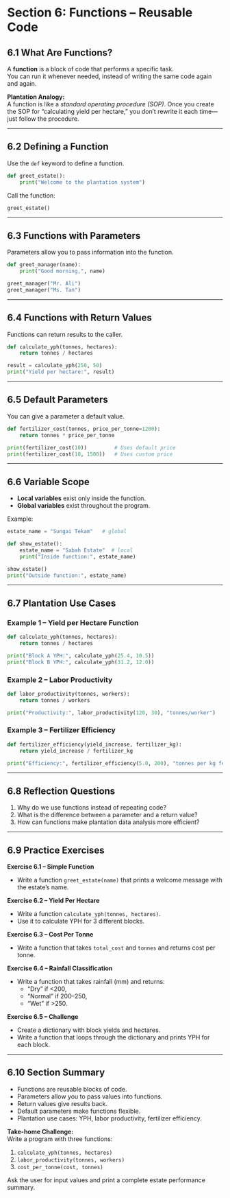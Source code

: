 # Section 6: Functions – Reusable Code

## 6.1 What Are Functions?
A **function** is a block of code that performs a specific task.  
You can run it whenever needed, instead of writing the same code again and again.

**Plantation Analogy:**  
A function is like a *standard operating procedure (SOP)*. Once you create the SOP for “calculating yield per hectare,” you don’t rewrite it each time—just follow the procedure.

---

## 6.2 Defining a Function
Use the `def` keyword to define a function.

```python
def greet_estate():
    print("Welcome to the plantation system")
```

Call the function:
```python
greet_estate()
```

---

## 6.3 Functions with Parameters
Parameters allow you to pass information into the function.

```python
def greet_manager(name):
    print("Good morning,", name)

greet_manager("Mr. Ali")
greet_manager("Ms. Tan")
```

---

## 6.4 Functions with Return Values
Functions can return results to the caller.

```python
def calculate_yph(tonnes, hectares):
    return tonnes / hectares

result = calculate_yph(250, 50)
print("Yield per hectare:", result)
```

---

## 6.5 Default Parameters
You can give a parameter a default value.

```python
def fertilizer_cost(tonnes, price_per_tonne=1200):
    return tonnes * price_per_tonne

print(fertilizer_cost(10))         # Uses default price
print(fertilizer_cost(10, 1500))   # Uses custom price
```

---

## 6.6 Variable Scope
- **Local variables** exist only inside the function.  
- **Global variables** exist throughout the program.  

Example:
```python
estate_name = "Sungai Tekam"   # global

def show_estate():
    estate_name = "Sabah Estate"  # local
    print("Inside function:", estate_name)

show_estate()
print("Outside function:", estate_name)
```

---

## 6.7 Plantation Use Cases

### Example 1 – Yield per Hectare Function
```python
def calculate_yph(tonnes, hectares):
    return tonnes / hectares

print("Block A YPH:", calculate_yph(25.4, 10.5))
print("Block B YPH:", calculate_yph(31.2, 12.0))
```

### Example 2 – Labor Productivity
```python
def labor_productivity(tonnes, workers):
    return tonnes / workers

print("Productivity:", labor_productivity(120, 30), "tonnes/worker")
```

### Example 3 – Fertilizer Efficiency
```python
def fertilizer_efficiency(yield_increase, fertilizer_kg):
    return yield_increase / fertilizer_kg

print("Efficiency:", fertilizer_efficiency(5.0, 200), "tonnes per kg fertilizer")
```

---

## 6.8 Reflection Questions
1. Why do we use functions instead of repeating code?  
2. What is the difference between a parameter and a return value?  
3. How can functions make plantation data analysis more efficient?  

---

## 6.9 Practice Exercises

**Exercise 6.1 – Simple Function**  
- Write a function `greet_estate(name)` that prints a welcome message with the estate’s name.  

**Exercise 6.2 – Yield Per Hectare**  
- Write a function `calculate_yph(tonnes, hectares)`.  
- Use it to calculate YPH for 3 different blocks.  

**Exercise 6.3 – Cost Per Tonne**  
- Write a function that takes `total_cost` and `tonnes` and returns cost per tonne.  

**Exercise 6.4 – Rainfall Classification**  
- Write a function that takes rainfall (mm) and returns:  
  - “Dry” if <200,  
  - “Normal” if 200–250,  
  - “Wet” if >250.  

**Exercise 6.5 – Challenge**  
- Create a dictionary with block yields and hectares.  
- Write a function that loops through the dictionary and prints YPH for each block.  

---

## 6.10 Section Summary
- Functions are reusable blocks of code.  
- Parameters allow you to pass values into functions.  
- Return values give results back.  
- Default parameters make functions flexible.  
- Plantation use cases: YPH, labor productivity, fertilizer efficiency.  

**Take-home Challenge:**  
Write a program with three functions:  
1. `calculate_yph(tonnes, hectares)`  
2. `labor_productivity(tonnes, workers)`  
3. `cost_per_tonne(cost, tonnes)`  

Ask the user for input values and print a complete estate performance summary.  
